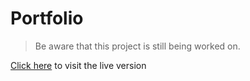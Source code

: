 # Portfolio

> Be aware that this project is still being worked on.

[Click here](https://denisonder.xyz) to visit the live version
